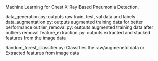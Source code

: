 Machine Learning for Chest X-Ray Based Pneumonia Detection.

data_generation.py: outputs raw train, test, val data and labels
data_augmentation.py: outputs augmented training data for better performance
outlier_removal.py: outputs augmented training data after outliers removal
feature_extraction.py: outputs extracted and stacked features from the image data

Random_forest_classifier.py: Classifies the raw/augmenetd data or Extracted features from image data
